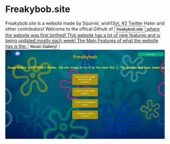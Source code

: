 # Freakybob.site
Freakybob.site is a website made by 5quirrel, wish13yt, #2 Twitter Hater and other contributors! 
Welcome to the offical Github of 
<a href="https//freakybob.site"><button>freakybob.site</button> 
where the website was first birthed!
This website has a lot of new features and is being updated mostly each week! 
The Main Features of what the website has is the: 
 <a href="https//freakybob.site/musicgallery.html"><button>Music Gallery!</button>
<img src="Snapshots/Screenshot 2024-08-29 12.38.20 AM.png">
